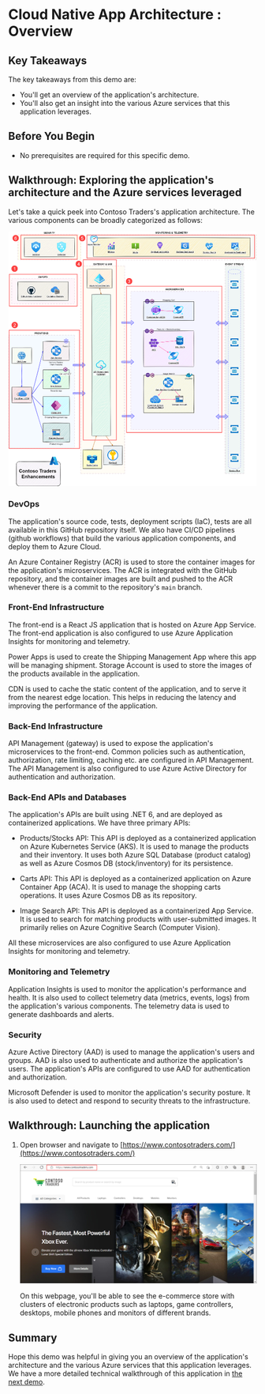 # Cloud Native App Architecture : Overview

## Key Takeaways

The key takeaways from this demo are:

* You'll get an overview of the application's architecture.
* You'll also get an insight into the various Azure services that this application leverages.

## Before You Begin

* No prerequisites are required for this specific demo.

## Walkthrough: Exploring the application's architecture and the Azure services leveraged

Let's take a quick peek into Contoso Traders's application architecture. The various components can be broadly categorized as follows:

![Contoso Traders Architecture](./media/cni1.png)

### DevOps

The application's source code, tests, deployment scripts (IaC), tests are all available in this GitHub repository itself. We also have CI/CD pipelines (github workflows) that build the various application components, and deploy them to Azure Cloud.

An Azure Container Registry (ACR) is used to store the container images for the application's microservices. The ACR is integrated with the GitHub repository, and the container images are built and pushed to the ACR whenever there is a commit to the repository's `main` branch.

### Front-End Infrastructure

The front-end is a React JS application that is hosted on Azure App Service. The front-end application is also configured to use Azure Application Insights for monitoring and telemetry.

Power Apps is used to create the Shipping Management App where this app will be managing shipment. Storage Account is used to store the images of the products available in the application.

CDN is used to cache the static content of the application, and to serve it from the nearest edge location. This helps in reducing the latency and improving the performance of the application.

### Back-End Infrastructure

API Management (gateway) is used to expose the application's microservices to the front-end. Common policies such as authentication, authorization, rate limiting, caching etc. are configured in API Management. The API Management is also configured to use Azure Active Directory for authentication and authorization.

### Back-End APIs and Databases

The application's APIs are built using .NET 6, and are deployed as containerized applications. We have three primary APIs:

* Products/Stocks API: This API is deployed as a containerized application on Azure Kubernetes Service (AKS). It is used to manage the products and their inventory. It uses both Azure SQL Database (product catalog) as well as Azure Cosmos DB (stock/inventory) for its persistence.

* Carts API: This API is deployed as a containerized application on Azure Container App (ACA). It is used to manage the shopping carts operations. It uses Azure Cosmos DB as its repository.

* Image Search API: This API is deployed as a containerized App Service. It is used to search for matching products with user-submitted images. It primarily relies on Azure Cognitive Search (Computer Vision).

All these microservices are also configured to use Azure Application Insights for monitoring and telemetry.

### Monitoring and Telemetry

Application Insights is used to monitor the application's performance and health. It is also used to collect telemetry data (metrics, events, logs) from the application's various components. The telemetry data is used to generate dashboards and alerts.

### Security

Azure Active Directory (AAD) is used to manage the application's users and groups. AAD is also used to authenticate and authorize the application's users. The application's APIs are configured to use AAD for authentication and authorization.

Microsoft Defender is used to monitor the application's security posture. It is also used to detect and respond to security threats to the infrastructure.

## Walkthrough: Launching the application

1. Open browser and navigate to [https://www.contosotraders.com/](https://www.contosotraders.com/)

   ![Contoso Traders App](media/launchapp.png)

   On this webpage, you'll be able to see the e-commerce store with clusters of electronic products such as laptops, game controllers, desktops, mobile phones and monitors of different brands.

## Summary

Hope this demo was helpful in giving you an overview of the application's architecture and the various Azure services that this application leverages. We have a more detailed technical walkthrough of this application in [the next demo](./technical-walkthrough.md).
